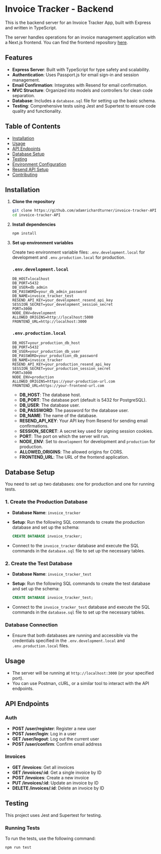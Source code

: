 # Invoice Tracker - Backend

This is the backend server for an Invoice Tracker App, built with Express and written in TypeScript.

The server handles operations for an invoice management application with a Next.js frontend. You can find the frontend repository [here](https://github.com/adamrichardturner/invoice-tracker-frontend).

## Features

-   **Express Server**: Built with TypeScript for type safety and scalability.
-   **Authentication**: Uses Passport.js for email sign-in and session management.
-   **Email Confirmation**: Integrates with Resend for email confirmation.
-   **MVC Structure**: Organized into models and controllers for clean code separation.
-   **Database**: Includes a `database.sql` file for setting up the basic schema.
-   **Testing**: Comprehensive tests using Jest and Supertest to ensure code quality and functionality.

## Table of Contents

-   [Installation](#installation)
-   [Usage](#usage)
-   [API Endpoints](#api-endpoints)
-   [Database Setup](#database-setup)
-   [Testing](#testing)
-   [Environment Configuration](#environment-configuration)
-   [Resend API Setup](#resend-api-setup)
-   [Contributing](#contributing)

## Installation

1. **Clone the repository**

    ```bash
    git clone https://github.com/adamrichardturner/invoice-tracker-API
    cd invoice-tracker-API
    ```

2. **Install dependencies**

    ```bash
    npm install
    ```

3. **Set up environment variables**

    Create two environment variable files: `.env.development.local` for development and `.env.production.local` for production.

    ### `.env.development.local`

    ```env
    DB_HOST=localhost
    DB_PORT=5432
    DB_USER=db_admin
    DB_PASSWORD=your_db_admin_password
    DB_NAME=invoice_tracker_test
    RESEND_API_KEY=your_development_resend_api_key
    SESSION_SECRET=your_development_session_secret
    PORT=3000
    NODE_ENV=development
    ALLOWED_ORIGINS=http://localhost:5000
    FRONTEND_URL=http://localhost:3000
    ```

    ### `.env.production.local`

    ```env
    DB_HOST=your_production_db_host
    DB_PORT=5432
    DB_USER=your_production_db_user
    DB_PASSWORD=your_production_db_password
    DB_NAME=invoice_tracker
    RESEND_API_KEY=your_production_resend_api_key
    SESSION_SECRET=your_production_session_secret
    PORT=3000
    NODE_ENV=production
    ALLOWED_ORIGINS=https://your-production-url.com
    FRONTEND_URL=https://your-frontend-url.com
    ```

    - **DB_HOST**: The database host.
    - **DB_PORT**: The database port (default is 5432 for PostgreSQL).
    - **DB_USER**: The database user.
    - **DB_PASSWORD**: The password for the database user.
    - **DB_NAME**: The name of the database.
    - **RESEND_API_KEY**: Your API key from Resend for sending email confirmations.
    - **SESSION_SECRET**: A secret key used for signing session cookies.
    - **PORT**: The port on which the server will run.
    - **NODE_ENV**: Set to `development` for development and `production` for production.
    - **ALLOWED_ORIGINS**: The allowed origins for CORS.
    - **FRONTEND_URL**: The URL of the frontend application.

## Database Setup

You need to set up two databases: one for production and one for running tests.

### 1. **Create the Production Database**

-   **Database Name**: `invoice_tracker`
-   **Setup**: Run the following SQL commands to create the production database and set up the schema:

    ```sql
    CREATE DATABASE invoice_tracker;
    ```

-   Connect to the `invoice_tracker` database and execute the SQL commands in the `database.sql` file to set up the necessary tables.

### 2. **Create the Test Database**

-   **Database Name**: `invoice_tracker_test`
-   **Setup**: Run the following SQL commands to create the test database and set up the schema:

    ```sql
    CREATE DATABASE invoice_tracker_test;
    ```

-   Connect to the `invoice_tracker_test` database and execute the SQL commands in the `database.sql` file to set up the necessary tables.

### Database Connection

-   Ensure that both databases are running and accessible via the credentials specified in the `.env.development.local` and `.env.production.local` files.

## Usage

-   The server will be running at `http://localhost:3000` (or your specified port).
-   You can use Postman, cURL, or a similar tool to interact with the API endpoints.

## API Endpoints

### Auth

-   **POST /user/register**: Register a new user
-   **POST /user/login**: Log in a user
-   **GET /user/logout**: Log out the current user
-   **POST /user/confirm**: Confirm email address

### Invoices

-   **GET /invoices**: Get all invoices
-   **GET /invoices/:id**: Get a single invoice by ID
-   **POST /invoices**: Create a new invoice
-   **PUT /invoices/:id**: Update an invoice by ID
-   **DELETE /invoices/:id**: Delete an invoice by ID

## Testing

This project uses Jest and Supertest for testing.

### Running Tests

To run the tests, use the following command:

```bash
npm run test
```
